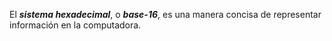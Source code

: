 El ***sistema hexadecimal***, o ***base-16***, es una manera concisa de representar información en la computadora.